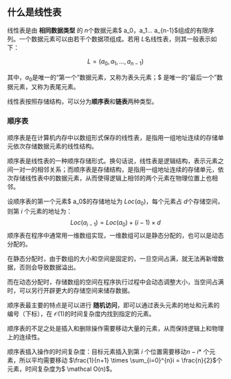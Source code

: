 ## 什么是线性表

线性表是由 **相同数据类型** 的 $n$个数据元素$ a_0，a_1... a_{n-1}$组成的有限序列。一个数据元素可以由若干个数据项组成。若用 $L$名线性表，则其一般表示如下：

$$
L=(a_0, a_1, ..., a_{n-1})
$$

其中，$a_0$是唯一的“第一个”数据元素，又称为表头元素；$ 是唯一的“最后一个”数据元素，又称为表尾元素。

线性表按照存储结构，可以分为**顺序表**和**链表**两种类型。

### 顺序表

顺序表是在计算机内存中以数组形式保存的线性表，是指用一组地址连续的存储单元依次存储数据元素的线性结构。

顺序表是线性表的一种顺序存储形式。换句话说，线性表是逻辑结构，表示元素之间一对一的相邻关系；而顺序表是存储结构，是指用一组地址连续的存储单元，依次存储线性表中的数据元素，从而使得逻辑上相邻的两个元素在物理位置上也相邻。

设顺序表的第一个元素$ a_0$的存储地址为 $Loc(a_0)$，每个元素占 $d$个存储空间，则第 $i$ 个元素的地址为：
$$
Loc(a_{i-1})=Loc(a_0)+(i-1) \times d
$$
顺序表在程序中通常用一维数组实现，一维数组可以是静态分配的，也可以是动态分配的。

在静态分配时，由于数组的大小和空间是固定的，一旦空间占满，就无法再新增数据，否则会导致数据溢出。

而在动态分配时，存储数组的空间在程序执行过程中会动态调整大小，当空间占满时，可以另行开辟更大的存储空间来储存数据。

顺序表最主要的特点是可以进行 **随机访问**，即可以通过表头元素的地址和元素的编号（下标），在 $\mathcal{O}(1)$的时间复杂度内找到指定的元素。

顺序表的不足之处是插入和删除操作需要移动大量的元素，从而保持逻辑上和物理上的连续性。

顺序表插入操作的时间复杂度：目标元素插入到第 $i$ 个位置需要移动$n-i$* 个元素，所以平均需要移动 $\frac{1}{n+1} \times \sum_{i=0}^{n}i = \frac{n}{2}$个元素，时间复杂度为$ \mathcal O(n)$。